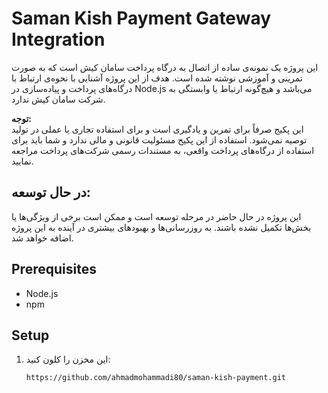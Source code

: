 # Saman Kish Payment Gateway Integration

این پروژه یک نمونه‌ی ساده از اتصال به درگاه پرداخت سامان کیش است که به صورت تمرینی و آموزشی نوشته شده است. هدف از این پروژه آشنایی با نحوه‌ی ارتباط با درگاه‌های پرداخت و پیاده‌سازی در Node.js می‌باشد و هیچ‌گونه ارتباط یا وابستگی به شرکت سامان کیش ندارد.

**توجه:**  
این پکیج صرفاً برای تمرین و یادگیری است و برای استفاده تجاری یا عملی در تولید توصیه نمی‌شود. استفاده از این پکیج مسئولیت قانونی و مالی ندارد و شما باید برای استفاده از درگاه‌های پرداخت واقعی، به مستندات رسمی شرکت‌های پرداخت مراجعه نمایید.

## در حال توسعه:
این پروژه در حال حاضر در مرحله توسعه است و ممکن است برخی از ویژگی‌ها یا بخش‌ها تکمیل نشده باشند. به روزرسانی‌ها و بهبودهای بیشتری در آینده به این پروژه اضافه خواهد شد.

## Prerequisites

- Node.js
- npm

## Setup

1. این مخزن را کلون کنید:
   ```bash
   https://github.com/ahmadmohammadi80/saman-kish-payment.git